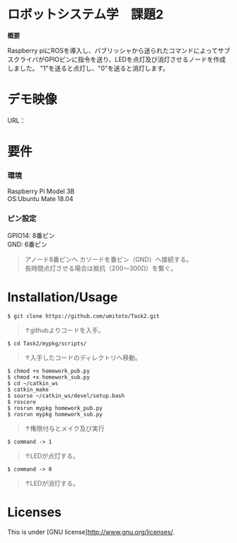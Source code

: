 # ロボットシステム学　課題2
 **概要**
 
 Raspberry piにROSを導入し、パブリッシャから送られたコマンドによってサブスクライバがGPIOピンに指令を送り、LEDを点灯及び消灯させるノードを作成しました。
 "1"を送ると点灯し、"0"を送ると消灯します。
 
# デモ映像
 
URL：
 
# 要件
### 環境
Raspberry Pi Model 3B   
OS:Ubuntu Mate 18.04

### ピン設定
GPIO14: 8番ピン  
GND: 6番ピン

> アノード8番ピンへ
 カソードを番ピン（GND）へ接続する。  
 長時間点灯させる場合は抵抗（200〜300Ω）を繋ぐ。
 
 
# Installation/Usage
 
    $ git clone https://github.com/umitoto/Task2.git  
> ↑githubよりコードを入手。

    $ cd Task2/mypkg/scripts/
> ↑入手したコードのディレクトリへ移動。

    $ chmod +x homework_pub.py
    $ chmod +x homework_sub.py
    $ cd ~/catkin_ws
    $ catkin_make 
    $ sourse ~/catkin_ws/devel/setup.bash
    $ roscore 
    $ rosrun mypkg homework_pub.py
    $ rosrun mypkg homework_sub.py
> ↑権限付与とメイク及び実行

    $ command -> 1
> ↑LEDが点灯する。

    $ command -> 0
> ↑LEDが消灯する。

# Licenses
This is under [GNU license]<http://www.gnu.org/licenses/>.
 
